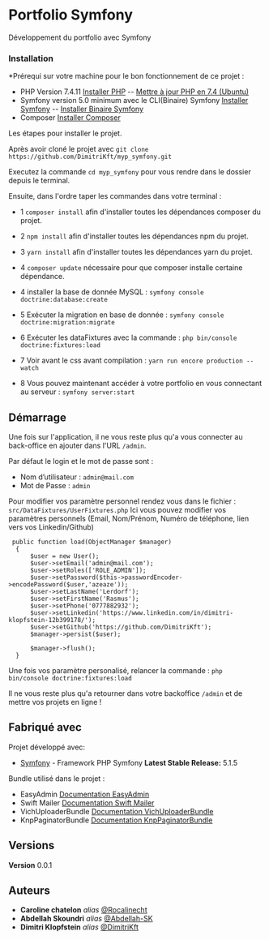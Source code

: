 # Portfolio Symfony

Développement du portfolio avec Symfony


### Installation

*Prérequi sur votre machine pour le bon fonctionnement de ce projet : 
- PHP Version 7.4.11 [Installer PHP](https://www.php.net/manual/fr/install.php) --  [Mettre à jour PHP en 7.4 (Ubuntu)](https://www.cloudbooklet.com/upgrade-php-version-to-php-7-4-on-ubuntu/)
- Symfony version 5.0 minimum avec le CLI(Binaire) Symfony [Installer Symfony](https://symfony.com/doc/current/setup.html) --  [Installer Binaire Symfony](https://symfony.com/download) 
- Composer [Installer Composer](https://getcomposer.org/download/) 

Les étapes pour installer le projet.

Après avoir cloné le projet avec ``git clone https://github.com/DimitriKft/myp_symfony.git``

Executez la commande ``cd myp_symfony`` pour vous rendre dans le dossier depuis le terminal.

Ensuite, dans l'ordre taper les commandes dans votre terminal : 

- 1 ``composer install`` afin d'installer toutes les dépendances composer du projet.

- 2 ``npm install``      afin d'installer toutes les dépendances npm du projet.

- 3 ``yarn install``     afin d'installer toutes les dépendances yarn du projet.

- 4 ``composer update`` nécessaire pour que composer installe certaine dépendance.

- 4 installer la base de donnée MySQL :                                              ``symfony console doctrine:database:create``

- 5 Exécuter la migration en base de donnée :                                        ``symfony console doctrine:migration:migrate``

- 6 Exécuter les dataFixtures avec la commande :                                     ``php bin/console doctrine:fixtures:load``

- 7 Voir avant le css avant compilation :                                            ``yarn run encore production --watch``

- 8 Vous pouvez maintenant accéder à votre portfolio en vous connectant au serveur : ``symfony server:start``



## Démarrage

Une fois sur l'application, il ne vous reste plus qu'a vous connecter au back-office en ajouter dans l'URL ``/admin``.

Par défaut le login et le mot de passe sont :
  - Nom d’utilisateur :  ``admin@mail.com``
  - Mot de Passe :       ``admin`` 
  
Pour modifier vos paramètre personnel rendez vous dans le fichier : ``src/DataFixtures/UserFixtures.php``
Ici vous pouvez modifier vos paramètres personnels (Email, Nom/Prénom, Numéro de téléphone, lien vers vos Linkedin/Github)

     public function load(ObjectManager $manager)
      {
          $user = new User();
          $user->setEmail('admin@mail.com');
          $user->setRoles(['ROLE_ADMIN']);
          $user->setPassword($this->passwordEncoder->encodePassword($user,'azeaze'));
          $user->setLastName('Lerdorf');
          $user->setFirstName('Rasmus');
          $user->setPhone('0777882932');
          $user->setLinkedin('https://www.linkedin.com/in/dimitri-klopfstein-12b399178/');
          $user->setGithub('https://github.com/DimitriKft');
          $manager->persist($user);

          $manager->flush();
      }

Une fois vos paramètre personalisé, relancer la commande : ``php bin/console doctrine:fixtures:load``

Il ne vous reste plus qu'a retourner dans votre backoffice ``/admin`` et de mettre vos projets en ligne ! 
  

## Fabriqué avec

Projet développé avec:

* [Symfony](https://symfony.com/) - Framework PHP Symfony
**Latest Stable Release:** 5.1.5

Bundle utilisé dans le projet : 

- EasyAdmin          [Documentation EasyAdmin](https://symfony.com/doc/current/bundles/EasyAdminBundle/index.html) 
- Swift Mailer       [Documentation Swift Mailer](https://symfony.com/doc/current/email.html) 
- VichUploaderBundle [Documentation VichUploaderBundle](https://symfony.com/doc/2.x/bundles/EasyAdminBundle/integration/vichuploaderbundle.html)
- KnpPaginatorBundle [Documentation KnpPaginatorBundle](https://github.com/KnpLabs/KnpPaginatorBundle) 


## Versions

**Version** 0.0.1

## Auteurs
* **Caroline chatelon** _alias_  [@Rocalinecht](https://github.com/Rocalinecht)
* **Abdellah Skoundri** _alias_  [@Abdellah-SK](https://github.com/Abdellah-Sk)
* **Dimitri Klopfstein** _alias_ [@DimitriKft](https://github.com/DimitriKft)


